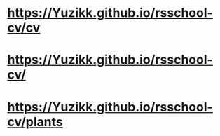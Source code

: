 # https://Yuzikk.github.io/rsschool-cv/cv
# https://Yuzikk.github.io/rsschool-cv/
# https://Yuzikk.github.io/rsschool-cv/plants
